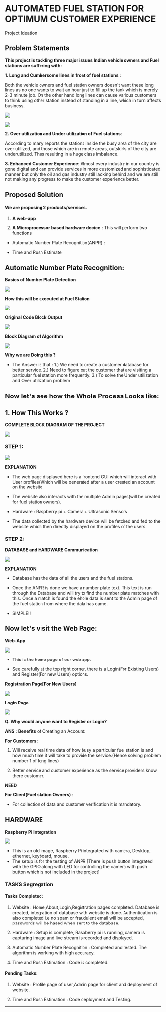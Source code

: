 # AUTOMATED FUEL STATION FOR OPTIMUM CUSTOMER EXPERIENCE

Project Ideation 

## Problem Statements

**This project is tackling three major issues Indian vehicle owners and Fuel
stations are suffering with:**

**1. Long and Cumbersome lines in front of fuel stations** :

Both the vehicle owners and fuel station owners doesn't want these long lines as
no one wants to wait an hour just to fill up the tank which is merely 2-3 minute
job. On the other hand long lines can cause various customers to think using
other station instead of standing in a line, which in turn affects business.

![](images/jam.jpg)

![](images/delhicars.jpg)

**2. Over utilization and Under utilization of Fuel stations**:

According to many reports the stations inside the busy area of the city are over
utilized, and those which are in remote areas, outskirts of the city are
underutilized. Thus resulting in a huge class imbalance. 

**3. Enhanced Customer Experience**:
Almost every industry in our country is gone digital and can provide services in
more customized and sophisticated manner but only the oil and gas industry
still lacking behind and we are still not making any progress to make the
customer experience better.

## Proposed Solution

#### We are proposing 2 products/services.

1. **A web-app**

2. **A Microprocessor based hardware decice** : This will perform two functions
    
- Automatic Number Plate Recognition(ANPR) : 
    
- Time and Rush Estimate 
    

## Automatic Number Plate Recognition:


**Basics of Number Plate Detection**

![](images/anpr.png)

**How this will be executed at Fuel Station**

![](images/anpr2.jpg)

**Original Code Block Output**

![](images/detected-text-new.png)

**Block Diagram of Algorithm**

![](images/anpr-block.png)

**Why we are Doing this ?**

- The Answer is that : 1.) We need to create a customer database for better service.
                       2.) Need to figure out the customer that are visiting a particular fuel station more frequently.
                       3.) To solve the Under utilization and Over utilization problem 

## Now let's see how the Whole Process Looks like:

## 1. How This Works ?

**COMPLETE BLOCK DIAGRAM OF THE PROJECT**

![](images/complete-block.png)

### STEP 1:


![](images/block-webapp.png)

**EXPLANATION** 

- The web page displayed here is a frontend GUI which will interact with User profiles(Which will be generated after a user created 
  an account on the website
  
- The website also interacts with the multiple Admin pages(will be created for fuel station owners).

- Hardware : Raspberry pi + Camera + Ultrasonic Sensors  

- The data collected by the hardware device will be fetched and fed to the website which then directly displayed on the profiles of the   users.


### STEP 2:

**DATABASE and HARDWARE Communication**

![](images/d-hcomm.png)

**EXPLANATION**

- Database has the data of all the users and the fuel stations.

- Once the ANPR is done we have a number plate text. This text is run through the Database and will try to find the number plate 
  matches with this. Once a match is found the ehole data is sent to the Admin page of the fuel station from where the data has came.

- SIMPLE!!

## Now let's visit the Web Page:

**Web-App**

![](images/home.png)

- This is the home page of our web app.

- See carefully at the top right corner, there is a Login(For Existing Users) and Register(For new Users) options.


**Registration Page[For New Users]**

![](images/register-web.PNG)

**Login Page**

![](images/login-web.PNG)

**Q. Why would anyone want to Register or Login?**

**ANS** : **Benefits** of Creating an Account:
 
**For Customers:** 

1) Will receive real time data of how busy a particular fuel station is and how much time it will take to provide                           the service.(Hence solving problem number 1 of long lines)

2) Better service and customer experience as the service providers know there customer.
 
**NEED** 

**For Client(Fuel station Owners)** :
  
- For collection of data and customer verification it is mandatory.
  
  
## HARDWARE 

**Raspberry Pi Integration**


![](images/circuit.jpeg)

- This is an old image, Raspberry Pi integrated with camera, Desktop, ethernet, keyboard, mouse.
- The setup is for the testing of ANPR
[There is push button integrated with the GPIO along with LED for controlling the camera with push button which is not included in the project]



### TASKS Segregation

#### Tasks Completed:

1. Website : Home,About,Login,Registration pages completed. Database is created, integration of database with website is done.
             Authentication is also completed i.e no spam or fraudulent email will be accepted, passwords will be hased when sent to the              database.
             
2. Hardware : Setup is complete, Raspberry pi is running, camera is capturing image and live stream is recorded and displayed.

3. Automatic Number Plate Recognition : Completed and tested. The algorithm is working with high accuracy.

4. Time and Rush Estimation : Code is completed.

#### Pending Tasks:

1. Website : Profile page of user,Admin page for client and deployment of website.

2. Time and Rush Estimation : Code deployment and Testing.










************************************************************************
